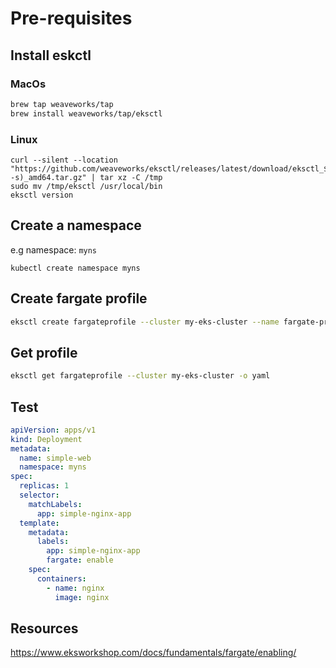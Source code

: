
# Pre-requisites

## Install eskctl

### MacOs
```bash
brew tap weaveworks/tap
brew install weaveworks/tap/eksctl
```

### Linux
```shell
curl --silent --location "https://github.com/weaveworks/eksctl/releases/latest/download/eksctl_$(uname -s)_amd64.tar.gz" | tar xz -C /tmp
sudo mv /tmp/eksctl /usr/local/bin
eksctl version
```


## Create a namespace
e.g namespace: `myns`
```shell
kubectl create namespace myns
```

## Create fargate profile
```bash
eksctl create fargateprofile --cluster my-eks-cluster --name fargate-profile --namespace myns --labels fargate=enable
```

## Get profile
```bash
eksctl get fargateprofile --cluster my-eks-cluster -o yaml
```


## Test

```yaml
apiVersion: apps/v1
kind: Deployment
metadata:
  name: simple-web
  namespace: myns
spec:
  replicas: 1
  selector:
    matchLabels:
      app: simple-nginx-app
  template:
    metadata:
      labels:
        app: simple-nginx-app
        fargate: enable
    spec:
      containers:
        - name: nginx
          image: nginx
```


## Resources
https://www.eksworkshop.com/docs/fundamentals/fargate/enabling/